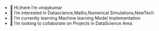 - 👋 Hi,there I’m vinaykumar
- 👀 I’m interested in Datascience,Maths,Numerical Simulations,NewTech
- 🌱 I’m currently learning Machine learning Model Implementation
- 💞️ I’m looking to collaborate on Projects in DataScience Area.

<!---
vinaykumar007/vinaykumar007 is a ✨ special ✨ repository because its `README.md` (this file) appears on your GitHub profile.
You can click the Preview link to take a look at your changes.
--->
